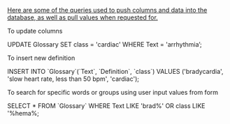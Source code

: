 <u>Here are some of the queries used to push columns and data into the database, as well as pull values when requested for.</U>

<p style="text-align:left;"> To update columns </p>
UPDATE Glossary SET class = 'cardiac' WHERE Text = 'arrhythmia’;

<p style="text-align:left;">To insert new definition </p>
INSERT INTO `Glossary`(`Text`, `Definition`, `class`) VALUES ('bradycardia', 'slow heart rate, less than 50 bpm', 'cardiac');

<p style="text-align:left;">To search for specific words or groups using user input values from form </p>
SELECT * FROM `Glossary` WHERE Text LIKE 'brad%' OR class LIKE '%hema%;
